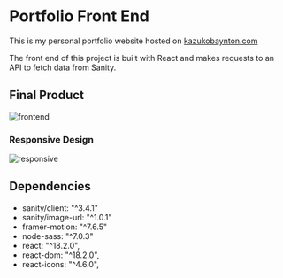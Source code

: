 # Portfolio Front End 

This is my personal portfolio website hosted on [kazukobaynton.com](https://kazukobaynton.com/)

The front end of this project is built with React and makes requests to an API to fetch data from Sanity.

## Final Product
![frontend](https://user-images.githubusercontent.com/90123125/204372308-8ac09ae5-880f-47a9-87b8-12b738704e8c.gif)

### Responsive Design
![responsive](https://user-images.githubusercontent.com/90123125/204374372-28cd0867-7337-4fab-a165-cf9e64f145ad.gif)


## Dependencies
- sanity/client: "^3.4.1"
- sanity/image-url: "^1.0.1"
- framer-motion: "^7.6.5"
- node-sass: "^7.0.3"
- react: "^18.2.0",
- react-dom: "^18.2.0",
- react-icons: "^4.6.0",
